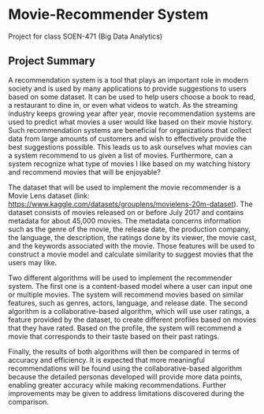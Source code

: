 # Movie-Recommender System
Project for class SOEN-471 (Big Data Analytics)

## Project Summary
A recommendation system is a tool that plays an important role in modern society and is used by many applications to provide suggestions to users based on some dataset. It can be used to help users choose a book to read, a restaurant to dine in, or even what videos to watch. As the streaming industry keeps growing year after year, movie recommendation systems are used to predict what movies a user would like based on their movie history. Such recommendation systems are beneficial for organizations that collect data from large amounts of customers and wish to effectively provide the best suggestions possible. This leads us to ask ourselves what movies can a system recommend to us given a list of movies. Furthermore, can a system recognize what type of movies I like based on my watching history and recommend movies that will be enjoyable? 

The dataset that will be used to implement the movie recommender is a Movie Lens dataset (link: https://www.kaggle.com/datasets/grouplens/movielens-20m-dataset). The dataset consists of movies released on or before July 2017 and contains metadata for about 45,000 movies. The metadata concerns information such as the genre of the movie, the release date, the production company, the language, the description, the ratings done by its viewer, the movie cast, and the keywords associated with the movie. Those features will be used to construct a movie model and calculate similarity to suggest movies that the users may like. 

Two different algorithms will be used to implement the recommender system. The first one is a content-based model where a user can input one or multiple movies. The system will recommend movies based on similar features, such as genres, actors, language, and release date. The second algorithm is a collaborative-based algorithm, which will use user ratings, a feature provided by the dataset, to create different profiles based on movies that they have rated. Based on the profile, the system will recommend a movie that corresponds to their taste based on their past ratings. 

Finally, the results of both algorithms will then be compared in terms of accuracy and efficiency. It is expected that more meaningful recommendations will be found using the collaborative-based algorithm because the detailed personas developed will provide more data points, enabling greater accuracy while making recommendations. Further improvements may be given to address limitations discovered during the comparison. 
